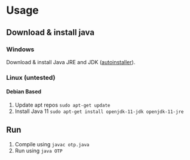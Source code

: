 # Usage

## Download & install java

### Windows
Download & install Java JRE and JDK ([autoinstaller](https://ninite.com/adoptjavax11-adoptjdkx11/)).

### Linux (untested)

#### Debian Based

1. Update apt repos ```sudo apt-get update```
2. Install Java 11 ```sudo apt-get install openjdk-11-jdk openjdk-11-jre```

## Run

1. Compile using ```javac otp.java```
2. Run using ```java OTP```
